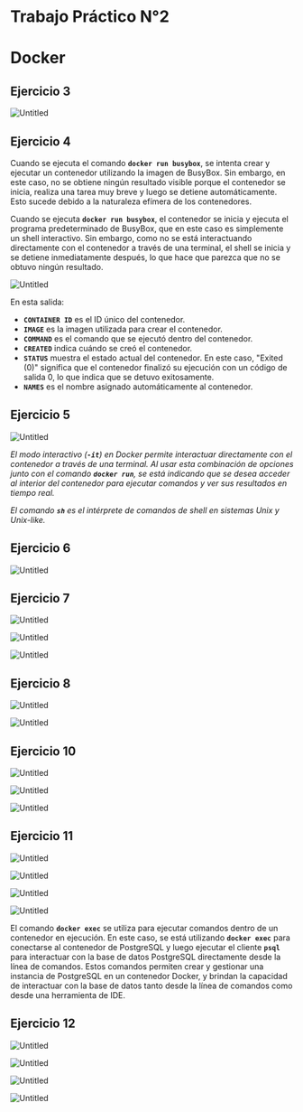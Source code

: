 # Trabajo Práctico N°2

# Docker

## Ejercicio 3

![Untitled](Trabajo%20Pra%CC%81ctico%20N%C2%B02%20e5debe9fe4e64165b6452947344a18f9/Untitled.png)

## Ejercicio 4

Cuando se ejecuta el comando **`docker run busybox`**, se intenta crear y ejecutar un contenedor utilizando la imagen de BusyBox. Sin embargo, en este caso, no se obtiene ningún resultado visible porque el contenedor se inicia, realiza una tarea muy breve y luego se detiene automáticamente. Esto sucede debido a la naturaleza efímera de los contenedores.

Cuando se ejecuta **`docker run busybox`**, el contenedor se inicia y ejecuta el programa predeterminado de BusyBox, que en este caso es simplemente un shell interactivo. Sin embargo, como no se está interactuando directamente con el contenedor a través de una terminal, el shell se inicia y se detiene inmediatamente después, lo que hace que parezca que no se obtuvo ningún resultado.

![Untitled](Trabajo%20Pra%CC%81ctico%20N%C2%B02%20e5debe9fe4e64165b6452947344a18f9/Untitled%201.png)

En esta salida:

- **`CONTAINER ID`** es el ID único del contenedor.
- **`IMAGE`** es la imagen utilizada para crear el contenedor.
- **`COMMAND`** es el comando que se ejecutó dentro del contenedor.
- **`CREATED`** indica cuándo se creó el contenedor.
- **`STATUS`** muestra el estado actual del contenedor. En este caso, "Exited (0)" significa que el contenedor finalizó su ejecución con un código de salida 0, lo que indica que se detuvo exitosamente.
- **`NAMES`** es el nombre asignado automáticamente al contenedor.

## Ejercicio 5

![Untitled](Trabajo%20Pra%CC%81ctico%20N%C2%B02%20e5debe9fe4e64165b6452947344a18f9/Untitled%202.png)

*El modo interactivo (**`-it`**) en Docker permite interactuar directamente con el contenedor a través de una terminal. Al usar esta combinación de opciones junto con el comando **`docker run`**, se está indicando que se desea acceder al interior del contenedor para ejecutar comandos y ver sus resultados en tiempo real.*

*El comando **`sh`** es el intérprete de comandos de shell en sistemas Unix y Unix-like.*

## Ejercicio 6

![Untitled](Trabajo%20Pra%CC%81ctico%20N%C2%B02%20e5debe9fe4e64165b6452947344a18f9/Untitled%203.png)

## Ejercicio 7

![Untitled](Trabajo%20Pra%CC%81ctico%20N%C2%B02%20e5debe9fe4e64165b6452947344a18f9/Untitled%204.png)

![Untitled](Trabajo%20Pra%CC%81ctico%20N%C2%B02%20e5debe9fe4e64165b6452947344a18f9/Untitled%205.png)

![Untitled](Trabajo%20Pra%CC%81ctico%20N%C2%B02%20e5debe9fe4e64165b6452947344a18f9/Untitled%206.png)

## Ejercicio 8

![Untitled](Trabajo%20Pra%CC%81ctico%20N%C2%B02%20e5debe9fe4e64165b6452947344a18f9/Untitled%207.png)

![Untitled](Trabajo%20Pra%CC%81ctico%20N%C2%B02%20e5debe9fe4e64165b6452947344a18f9/Untitled%208.png)

## Ejercicio 10

![Untitled](Trabajo%20Pra%CC%81ctico%20N%C2%B02%20e5debe9fe4e64165b6452947344a18f9/Untitled%209.png)

![Untitled](Trabajo%20Pra%CC%81ctico%20N%C2%B02%20e5debe9fe4e64165b6452947344a18f9/Untitled%2010.png)

![Untitled](Trabajo%20Pra%CC%81ctico%20N%C2%B02%20e5debe9fe4e64165b6452947344a18f9/Untitled%2011.png)

## Ejercicio 11

![Untitled](Trabajo%20Pra%CC%81ctico%20N%C2%B02%20e5debe9fe4e64165b6452947344a18f9/Untitled%2012.png)

![Untitled](Trabajo%20Pra%CC%81ctico%20N%C2%B02%20e5debe9fe4e64165b6452947344a18f9/Untitled%2013.png)

![Untitled](Trabajo%20Pra%CC%81ctico%20N%C2%B02%20e5debe9fe4e64165b6452947344a18f9/Untitled%2014.png)

![Untitled](Trabajo%20Pra%CC%81ctico%20N%C2%B02%20e5debe9fe4e64165b6452947344a18f9/Untitled%2015.png)

El comando **`docker exec`** se utiliza para ejecutar comandos dentro de un contenedor en ejecución. En este caso, se está utilizando **`docker exec`** para conectarse al contenedor de PostgreSQL y luego ejecutar el cliente **`psql`** para interactuar con la base de datos PostgreSQL directamente desde la línea de comandos. Estos comandos permiten crear y gestionar una instancia de PostgreSQL en un contenedor Docker, y brindan la capacidad de interactuar con la base de datos tanto desde la línea de comandos como desde una herramienta de IDE.

## Ejercicio 12

![Untitled](Trabajo%20Pra%CC%81ctico%20N%C2%B02%20e5debe9fe4e64165b6452947344a18f9/Untitled%2016.png)

![Untitled](Trabajo%20Pra%CC%81ctico%20N%C2%B02%20e5debe9fe4e64165b6452947344a18f9/Untitled%2017.png)

![Untitled](Trabajo%20Pra%CC%81ctico%20N%C2%B02%20e5debe9fe4e64165b6452947344a18f9/Untitled%2018.png)

![Untitled](Trabajo%20Pra%CC%81ctico%20N%C2%B02%20e5debe9fe4e64165b6452947344a18f9/Untitled%2019.png)